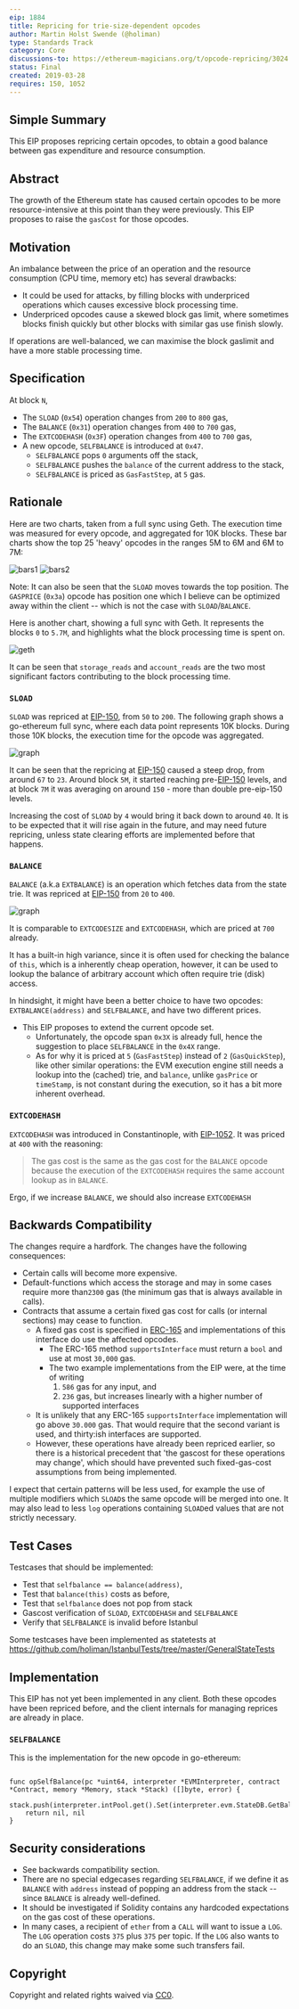 ```yaml
---
eip: 1884
title: Repricing for trie-size-dependent opcodes
author: Martin Holst Swende (@holiman)
type: Standards Track
category: Core
discussions-to: https://ethereum-magicians.org/t/opcode-repricing/3024
status: Final
created: 2019-03-28
requires: 150, 1052
---
```



## Simple Summary

This EIP proposes repricing certain opcodes, to obtain a good balance between gas expenditure and resource consumption.

## Abstract

The growth of the Ethereum state has caused certain opcodes to be more resource-intensive at this point than they were previously. This EIP proposes to raise the `gasCost` for those opcodes.

## Motivation

An imbalance between the price of an operation and the resource consumption (CPU time, memory etc) has several drawbacks:

- It could be used for attacks, by filling blocks with underpriced operations which causes excessive block processing time.
- Underpriced opcodes cause a skewed block gas limit, where sometimes blocks finish quickly but other blocks with similar gas use finish slowly.

If operations are well-balanced, we can maximise the block gaslimit and have a more stable processing time.

## Specification

At block `N`,

- The `SLOAD` (`0x54`) operation changes from `200` to `800` gas,
- The `BALANCE` (`0x31`) operation changes from `400` to `700` gas,
- The `EXTCODEHASH` (`0x3F`) operation changes from `400` to `700` gas,
- A new opcode, `SELFBALANCE` is introduced at `0x47`.
  - `SELFBALANCE` pops `0` arguments off the stack,
  - `SELFBALANCE` pushes the `balance` of the current address to the stack,
  - `SELFBALANCE` is priced as `GasFastStep`, at `5` gas.

## Rationale

Here are two charts, taken from a full sync using Geth. The execution time was measured for every opcode, and aggregated for 10K blocks. These bar charts show the top 25 'heavy' opcodes in the ranges 5M to 6M and 6M to 7M:

![bars1](../assets/eip-1884/run3.total-bars-5.png) ![bars2](../assets/eip-1884/run3.total-bars-6.png)

Note: It can also be seen that the `SLOAD` moves towards the top position. The `GASPRICE` (`0x3a`) opcode has position one which I believe can be optimized away within the client -- which is not the case with `SLOAD`/`BALANCE`.

Here is another chart, showing a full sync with Geth. It represents the blocks `0` to `5.7M`, and highlights what the block processing time is spent on.

![geth](../assets/eip-1884/geth_processing.png)

It can be seen that `storage_reads` and `account_reads` are the two most significant factors contributing to the block processing time.

### `SLOAD`

`SLOAD` was repriced at [EIP-150][eip-150], from `50` to `200`. The following graph shows a go-ethereum full sync, where each data point represents 10K blocks. During those 10K blocks, the execution time for the opcode was aggregated.

![graph](../assets/eip-1884/SLOAD-run3.png)

It can be seen that the repricing at [EIP-150][eip-150] caused a steep drop, from around `67` to `23`. Around block `5M`, it started reaching pre-[EIP-150][eip-150] levels, and at block `7M` it was averaging on around `150` - more than double pre-eip-150 levels.

Increasing the cost of `SLOAD` by `4` would bring it back down to around `40`. It is to be expected that it will rise again in the future, and may need future repricing, unless state clearing efforts are implemented before that happens.

### `BALANCE`

`BALANCE` (a.k.a `EXTBALANCE`) is an operation which fetches data from the state trie. It was repriced at [EIP-150][eip-150] from `20` to `400`.

![graph](../assets/eip-1884/BALANCE-run3.png)

It is comparable to `EXTCODESIZE` and `EXTCODEHASH`, which are priced at `700` already.

It has a built-in high variance, since it is often used for checking the balance of `this`, which is a inherently cheap operation, however, it can be used to lookup the balance of arbitrary account which often require trie (disk) access.

In hindsight, it might have been a better choice to have two opcodes: `EXTBALANCE(address)` and `SELFBALANCE`, and have two different prices.

* This EIP proposes to extend the current opcode set.
  * Unfortunately, the opcode span `0x3X` is already full, hence the suggestion to place `SELFBALANCE` in the `0x4X` range.
  * As for why it is priced at `5` (`GasFastStep`) instead of `2` (`GasQuickStep`), like other similar operations: the EVM execution engine still needs a lookup into the (cached) trie, and `balance`, unlike `gasPrice` or `timeStamp`, is not constant during the execution, so it has a bit more inherent overhead.


### `EXTCODEHASH`

`EXTCODEHASH` was introduced in Constantinople, with [EIP-1052](./eip-1052.md). It was priced at `400` with the reasoning:

> The gas cost is the same as the gas cost for the `BALANCE` opcode because the execution of the `EXTCODEHASH` requires the same account lookup as in `BALANCE`.

Ergo, if we increase `BALANCE`, we should also increase `EXTCODEHASH`


## Backwards Compatibility

The changes require a hardfork. The changes have the following consequences:

- Certain calls will become more expensive.
- Default-functions which access the storage and may in some cases require more than`2300` gas (the minimum gas that is always available in calls).
- Contracts that assume a certain fixed gas cost for calls (or internal sections) may cease to function.
  - A fixed gas cost is specified in [ERC-165](./eip-165.md) and implementations of this interface do use the affected opcodes.
    - The ERC-165 method `supportsInterface` must return a `bool` and use at most `30,000` gas.
    - The two example implementations from the EIP were, at the time of writing
      1. `586` gas for any input, and
      2. `236` gas, but increases linearly with a higher number of supported interfaces
  - It is unlikely that any ERC-165 `supportsInterface` implementation will go above `30.000` gas. That would require that the second variant is used, and thirty:ish interfaces are supported.
  - However, these operations have already been repriced earlier, so there is a historical precedent that 'the gascost for these operations may change', which should have prevented such fixed-gas-cost assumptions from being implemented.

I expect that certain patterns will be less used, for example the use of multiple modifiers which `SLOAD`s the same opcode will be merged into one. It may also lead to less `log` operations containing `SLOAD`ed values that are not strictly necessary.

## Test Cases

Testcases that should be implemented:
- Test that `selfbalance == balance(address)`,
- Test that `balance(this)` costs as before,
- Test that `selfbalance` does not pop from stack
- Gascost verification of `SLOAD`, `EXTCODEHASH` and `SELFBALANCE`
- Verify that `SELFBALANCE` is invalid before Istanbul

Some testcases have been implemented as statetests at https://github.com/holiman/IstanbulTests/tree/master/GeneralStateTests

## Implementation

This EIP has not yet been implemented in any client. Both these opcodes have been repriced before, and the client internals for managing reprices are already in place.

### `SELFBALANCE`

This is the implementation for the new opcode in go-ethereum:

```golang

func opSelfBalance(pc *uint64, interpreter *EVMInterpreter, contract *Contract, memory *Memory, stack *Stack) ([]byte, error) {
    stack.push(interpreter.intPool.get().Set(interpreter.evm.StateDB.GetBalance(contract.Address())
    return nil, nil
}

```

## Security considerations

- See backwards compatibility section.
- There are no special edgecases regarding `SELFBALANCE`, if we define it as `BALANCE` with `address` instead of popping an address from the stack -- since `BALANCE` is already well-defined.
- It should be investigated if Solidity contains any hardcoded expectations on the gas cost of these operations.
- In many cases, a recipient of `ether` from a `CALL` will want to issue a `LOG`. The `LOG` operation costs `375` plus `375` per topic. If the `LOG` also wants to do an `SLOAD`, this change may make some such transfers fail.

## Copyright
Copyright and related rights waived via [CC0](https://creativecommons.org/publicdomain/zero/1.0/).

[eip-150]: ./eip-150.md
